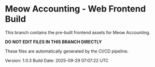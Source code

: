 # Meow Accounting - Web Frontend Build

This branch contains the pre-built frontend assets for Meow Accounting.

**DO NOT EDIT FILES IN THIS BRANCH DIRECTLY**

These files are automatically generated by the CI/CD pipeline.

Version: 1.0.3
Build Date: 2025-09-29 07:07:22 UTC
